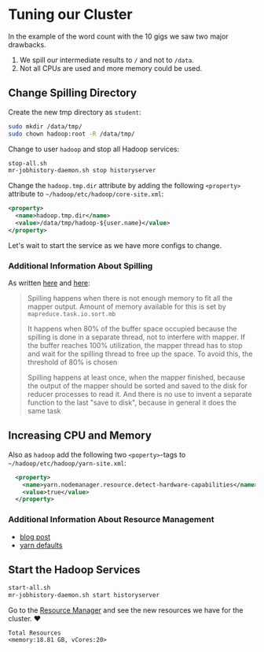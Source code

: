 # Tuning our Cluster

In the example of the word count with the 10 gigs we saw two major drawbacks.

1. We spill our intermediate results to `/` and not to `/data`.
2. Not all CPUs are used and more memory could be used.

## Change Spilling Directory

Create the new tmp directory as `student`:

```bash
sudo mkdir /data/tmp/
sudo chown hadoop:root -R /data/tmp/
```

Change to user `hadoop` and stop all Hadoop services:

```bash
stop-all.sh
mr-jobhistory-daemon.sh stop historyserver
```

Change the `hadoop.tmp.dir` attribute by adding the following `<property>` attribute to `~/hadoop/etc/hadoop/core-site.xml`:

```xml
<property>
  <name>hadoop.tmp.dir</name>
  <value>/data/tmp/hadoop-${user.name}</value>
</property>
```

Let's wait to start the service as we have more configs to change.

### Additional Information About Spilling

As written [here](https://stackoverflow.com/questions/27890887/why-does-hadoop-spilling-happens/27907019) and [here](https://data-flair.training/forums/topic/explain-the-process-of-spilling-in-mapreduce/]):

> Spilling happens when there is not enough memory to fit all the mapper output. Amount of memory available for this is set by `mapreduce.task.io.sort.mb`
>
> It happens when 80% of the buffer space occupied because the spilling is done in a separate thread, not to interfere with mapper. If the buffer reaches 100% utilization, the mapper thread has to stop and wait for the spilling thread to free up the space. To avoid this, the threshold of 80% is chosen
>
> Spilling happens at least once, when the mapper finished, because the output of the mapper should be sorted and saved to the disk for reducer processes to read it. And there is no use to invent a separate function to the last "save to disk", because in general it does the same task

## Increasing CPU and Memory

Also as `hadoop` add the following two `<poperty>`-tags to `~/hadoop/etc/hadoop/yarn-site.xml`:

```xml
  <property>
    <name>yarn.nodemanager.resource.detect-hardware-capabilities</name>
    <value>true</value>
  </property>
```

### Additional Information About Resource Management

- [blog post](https://blog.damavis.com/en/first-steps-with-apache-yarn-customization/)
- [yarn defaults](https://hadoop.apache.org/docs/r3.3.4/hadoop-yarn/hadoop-yarn-common/yarn-default.xml)

## Start the Hadoop Services

```bash
start-all.sh
mr-jobhistory-daemon.sh start historyserver
```

Go to the [Resource Manager](http://bdlc-XX.labservices.ch:8088/) and see the new resources we have for the cluster. :heart:

```text
Total Resources
<memory:18.81 GB, vCores:20>
```
